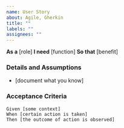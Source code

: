 ```yaml
---
name: User Story
about: Agile, Gherkin
title: ""
labels: ""
assignees: ""
---
```


**As a** [role]
**I need** [function]
**So that** [benefit]

### Details and Assumptions

- [document what you know]

### Acceptance Criteria

```gherkin
Given [some context]
When [certain action is taken]
Then [the outcome of action is observed]
```
